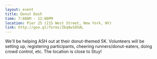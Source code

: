 ```yaml
---
layout: event
title: Donut Dash
time: 7:00AM - 12:00PM
location: Pier 25 (215 West Street, New York, NY)
link: http://goo.gl/forms/Zbq9w105AL
---
```

We'll be helping ASH out at their donut-themed 5K. Volunteers will be setting up, registering participants, cheering runners/donut-eaters, doing crowd control, etc. The location is close to Stuy!